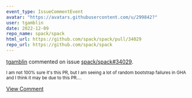 ```yaml
---
event_type: IssueCommentEvent
avatar: "https://avatars.githubusercontent.com/u/299842?"
user: tgamblin
date: 2022-12-09
repo_name: spack/spack
html_url: https://github.com/spack/spack/pull/34029
repo_url: https://github.com/spack/spack
---
```


<a href='https://github.com/tgamblin' target='_blank'>tgamblin</a> commented on issue <a href='https://github.com/spack/spack/pull/34029' target='_blank'>spack/spack#34029</a>.

<small>I am not 100% sure it's this PR, but I am seeing a lot of random bootstrap failures in GHA and I think it may be due to this PR....</small>

<a href='https://github.com/spack/spack/pull/34029' target='_blank'>View Comment</a>